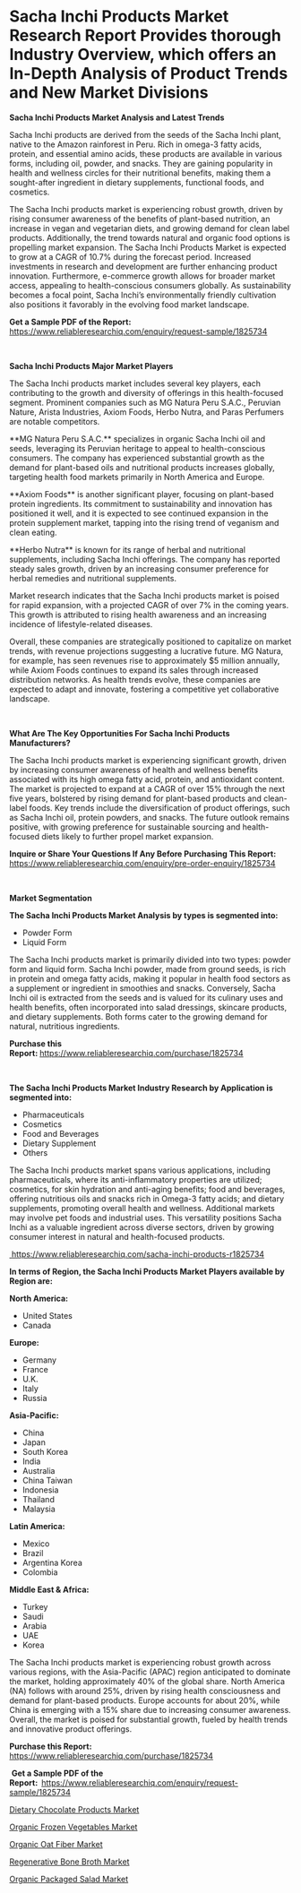 <p><h1>Sacha Inchi Products Market Research Report Provides thorough Industry Overview, which offers an In-Depth Analysis of Product Trends and New Market Divisions</h1></p><p><strong>Sacha Inchi Products Market Analysis and Latest Trends</strong></p>
<p><p>Sacha Inchi products are derived from the seeds of the Sacha Inchi plant, native to the Amazon rainforest in Peru. Rich in omega-3 fatty acids, protein, and essential amino acids, these products are available in various forms, including oil, powder, and snacks. They are gaining popularity in health and wellness circles for their nutritional benefits, making them a sought-after ingredient in dietary supplements, functional foods, and cosmetics.</p><p>The Sacha Inchi products market is experiencing robust growth, driven by rising consumer awareness of the benefits of plant-based nutrition, an increase in vegan and vegetarian diets, and growing demand for clean label products. Additionally, the trend towards natural and organic food options is propelling market expansion. The Sacha Inchi Products Market is expected to grow at a CAGR of 10.7% during the forecast period. Increased investments in research and development are further enhancing product innovation. Furthermore, e-commerce growth allows for broader market access, appealing to health-conscious consumers globally. As sustainability becomes a focal point, Sacha Inchi’s environmentally friendly cultivation also positions it favorably in the evolving food market landscape.</p></p>
<p><strong>Get a Sample PDF of the Report:&nbsp;</strong> <a href="https://www.reliableresearchiq.com/enquiry/request-sample/1825734?utm_campaign=1900&utm_medium=2&utm_source=Github&utm_content=ia&utm_term=07042025&utm_id=sacha-inchi-products">https://www.reliableresearchiq.com/enquiry/request-sample/1825734</a></p>
<p>&nbsp;</p>
<p><strong>Sacha Inchi Products Major Market Players</strong></p>
<p><p>The Sacha Inchi products market includes several key players, each contributing to the growth and diversity of offerings in this health-focused segment. Prominent companies such as MG Natura Peru S.A.C., Peruvian Nature, Arista Industries, Axiom Foods, Herbo Nutra, and Paras Perfumers are notable competitors.</p><p>**MG Natura Peru S.A.C.** specializes in organic Sacha Inchi oil and seeds, leveraging its Peruvian heritage to appeal to health-conscious consumers. The company has experienced substantial growth as the demand for plant-based oils and nutritional products increases globally, targeting health food markets primarily in North America and Europe.</p><p>**Axiom Foods** is another significant player, focusing on plant-based protein ingredients. Its commitment to sustainability and innovation has positioned it well, and it is expected to see continued expansion in the protein supplement market, tapping into the rising trend of veganism and clean eating.</p><p>**Herbo Nutra** is known for its range of herbal and nutritional supplements, including Sacha Inchi offerings. The company has reported steady sales growth, driven by an increasing consumer preference for herbal remedies and nutritional supplements.</p><p>Market research indicates that the Sacha Inchi products market is poised for rapid expansion, with a projected CAGR of over 7% in the coming years. This growth is attributed to rising health awareness and an increasing incidence of lifestyle-related diseases. </p><p>Overall, these companies are strategically positioned to capitalize on market trends, with revenue projections suggesting a lucrative future. MG Natura, for example, has seen revenues rise to approximately $5 million annually, while Axiom Foods continues to expand its sales through increased distribution networks. As health trends evolve, these companies are expected to adapt and innovate, fostering a competitive yet collaborative landscape.</p></p>
<p>&nbsp;</p>
<p><strong>What Are The Key Opportunities For Sacha Inchi Products Manufacturers?</strong></p>
<p><p>The Sacha Inchi products market is experiencing significant growth, driven by increasing consumer awareness of health and wellness benefits associated with its high omega fatty acid, protein, and antioxidant content. The market is projected to expand at a CAGR of over 15% through the next five years, bolstered by rising demand for plant-based products and clean-label foods. Key trends include the diversification of product offerings, such as Sacha Inchi oil, protein powders, and snacks. The future outlook remains positive, with growing preference for sustainable sourcing and health-focused diets likely to further propel market expansion.</p></p>
<p><strong>Inquire or Share Your Questions If Any Before Purchasing This Report:</strong> <a href="https://www.reliableresearchiq.com/enquiry/pre-order-enquiry/1825734?utm_campaign=1900&utm_medium=2&utm_source=Github&utm_content=ia&utm_term=07042025&utm_id=sacha-inchi-products">https://www.reliableresearchiq.com/enquiry/pre-order-enquiry/1825734</a></p>
<p>&nbsp;</p>
<p><strong>Market Segmentation</strong></p>
<p><strong>The Sacha Inchi Products Market Analysis by types is segmented into:</strong></p>
<p><ul><li>Powder Form</li><li>Liquid Form</li></ul></p>
<p><p>The Sacha Inchi products market is primarily divided into two types: powder form and liquid form. Sacha Inchi powder, made from ground seeds, is rich in protein and omega fatty acids, making it popular in health food sectors as a supplement or ingredient in smoothies and snacks. Conversely, Sacha Inchi oil is extracted from the seeds and is valued for its culinary uses and health benefits, often incorporated into salad dressings, skincare products, and dietary supplements. Both forms cater to the growing demand for natural, nutritious ingredients.</p></p>
<p><strong>Purchase this Report:&nbsp;</strong><a href="https://www.reliableresearchiq.com/purchase/1825734?utm_campaign=1900&utm_medium=2&utm_source=Github&utm_content=ia&utm_term=07042025&utm_id=sacha-inchi-products">https://www.reliableresearchiq.com/purchase/1825734</a></p>
<p>&nbsp;</p>
<p><strong>The Sacha Inchi Products Market Industry Research by Application is segmented into:</strong></p>
<p><ul><li>Pharmaceuticals</li><li>Cosmetics</li><li>Food and Beverages</li><li>Dietary Supplement</li><li>Others</li></ul></p>
<p><p>The Sacha Inchi products market spans various applications, including pharmaceuticals, where its anti-inflammatory properties are utilized; cosmetics, for skin hydration and anti-aging benefits; food and beverages, offering nutritious oils and snacks rich in Omega-3 fatty acids; and dietary supplements, promoting overall health and wellness. Additional markets may involve pet foods and industrial uses. This versatility positions Sacha Inchi as a valuable ingredient across diverse sectors, driven by growing consumer interest in natural and health-focused products.</p></p>
<p><a href="https://www.reliableresearchiq.com/sacha-inchi-products-r1825734?utm_campaign=1900&utm_medium=2&utm_source=Github&utm_content=ia&utm_term=07042025&utm_id=sacha-inchi-products">&nbsp;https://www.reliableresearchiq.com/sacha-inchi-products-r1825734</a></p>
<p><strong>In terms of Region, the Sacha Inchi Products Market Players available by Region are:</strong></p>
<p>
    <p> <strong> North America: </strong>
        <ul>
            <li>United States</li>
            <li>Canada</li>
        </ul>
        </p> 
    <p> <strong> Europe: </strong>
        <ul>
            <li>Germany</li>
            <li>France</li>
            <li>U.K.</li>
            <li>Italy</li>
            <li>Russia</li>
        </ul>
        </p> 
    <p> <strong> Asia-Pacific: </strong>
        <ul>
            <li>China</li>
            <li>Japan</li>
            <li>South Korea</li>
            <li>India</li>
            <li>Australia</li>
            <li>China Taiwan</li>
            <li>Indonesia</li>
            <li>Thailand</li>
            <li>Malaysia</li>
        </ul>
        </p> 
    <p> <strong> Latin America: </strong>
        <ul>
            <li>Mexico</li>
            <li>Brazil</li>
            <li>Argentina Korea</li>
            <li>Colombia</li>
        </ul>
        </p> 
    <p> <strong> Middle East & Africa: </strong>
        <ul>
            <li>Turkey</li>
            <li>Saudi</li>
            <li>Arabia</li>
            <li>UAE</li>
            <li>Korea</li>
        </ul>
    </p>
    </p>
<p><p>The Sacha Inchi products market is experiencing robust growth across various regions, with the Asia-Pacific (APAC) region anticipated to dominate the market, holding approximately 40% of the global share. North America (NA) follows with around 25%, driven by rising health consciousness and demand for plant-based products. Europe accounts for about 20%, while China is emerging with a 15% share due to increasing consumer awareness. Overall, the market is poised for substantial growth, fueled by health trends and innovative product offerings.</p></p>
<p><strong>Purchase this Report: </strong><a href="https://www.reliableresearchiq.com/purchase/1825734?utm_campaign=1900&utm_medium=2&utm_source=Github&utm_content=ia&utm_term=07042025&utm_id=sacha-inchi-products">https://www.reliableresearchiq.com/purchase/1825734</a></p>
<p>&nbsp;<strong>Get a Sample PDF of the Report:&nbsp;&nbsp;</strong><a href="https://www.reliableresearchiq.com/enquiry/request-sample/1825734?utm_campaign=1900&utm_medium=2&utm_source=Github&utm_content=ia&utm_term=07042025&utm_id=sacha-inchi-products">https://www.reliableresearchiq.com/enquiry/request-sample/1825734</a></p>
<p><strong></strong></p>
<p><p><a href="https://github.com/marcayaminig/Market-Research-Report-List-1/blob/main/dietary-chocolate-products-market.md?utm_campaign=1900&utm_medium=2&utm_source=Github&utm_content=ia&utm_term=07042025&utm_id=sacha-inchi-products">Dietary Chocolate Products Market</a></p><p><a href="https://github.com/stuwinawisa/Market-Research-Report-List-1/blob/main/organic-frozen-vegetables-market.md?utm_campaign=1900&utm_medium=2&utm_source=Github&utm_content=ia&utm_term=07042025&utm_id=sacha-inchi-products">Organic Frozen Vegetables Market</a></p><p><a href="https://github.com/chillwervenu/Market-Research-Report-List-1/blob/main/organic-oat-fiber-market.md?utm_campaign=1900&utm_medium=2&utm_source=Github&utm_content=ia&utm_term=07042025&utm_id=sacha-inchi-products">Organic Oat Fiber Market</a></p><p><a href="https://github.com/yodhafirorae/Market-Research-Report-List-1/blob/main/regenerative-bone-broth-market.md?utm_campaign=1900&utm_medium=2&utm_source=Github&utm_content=ia&utm_term=07042025&utm_id=sacha-inchi-products">Regenerative Bone Broth Market</a></p><p><a href="https://github.com/awwqamet/Market-Research-Report-List-1/blob/main/organic-packaged-salad-market.md?utm_campaign=1900&utm_medium=2&utm_source=Github&utm_content=ia&utm_term=07042025&utm_id=sacha-inchi-products">Organic Packaged Salad Market</a></p></p>